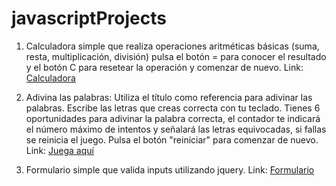 # javascriptProjects
1. Calculadora simple que realiza operaciones aritméticas básicas (suma, resta, multiplicación, división) pulsa el botón = para conocer el resultado y el botón C para resetear la operación y comenzar de nuevo. Link: [Calculadora](http://calculator-javascript.epizy.com/ "Calculadora")

2.  Adivina las palabras: Utiliza el título como referencia para adivinar las palabras. Escribe las letras que creas correcta con tu teclado. Tienes 6 oportunidades para adivinar la palabra correcta, el contador te indicará el número máximo de intentos y señalará las letras equivocadas, si fallas se reinicia el juego. Pulsa el botón "reiniciar" para comenzar de nuevo. Link: [Juega aquí](http://guessingame.epizy.com/ "Juega aquí")
3. Formulario simple que valida inputs utilizando jquery. Link: [Formulario](http://validation-form.epizy.com/ "Form")